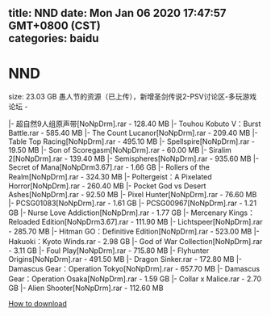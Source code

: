 
title: NND
date: Mon Jan 06 2020 17:47:57 GMT+0800 (CST)    
categories: baidu
---

# NND
size: 23.03 GB
 愚人节的资源（已上传），新增圣剑传说2-PSV讨论区-多玩游戏论坛 -
 
|- 超自然9人组原声带[NoNpDrm].rar - 128.40 MB
|- Touhou Kobuto V：Burst Battle.rar - 585.40 MB
|- The Count Lucanor[NoNpDrm].rar - 209.40 MB
|- Table Top Racing[NoNpDrm].rar - 495.10 MB
|- Spellspire[NoNpDrm].rar - 19.50 MB
|- Son of Scoregasm[NoNpDrm].rar - 60.00 MB
|- Siralim 2[NoNpDrm].rar - 139.40 MB
|- Semispheres[NoNpDrm].rar - 935.60 MB
|- Secret of Mana[NoNpDrm3.67].rar - 1.66 GB
|- Rollers of the Realm[NoNpDrm].rar - 324.30 MB
|- Poltergeist：A Pixelated Horror[NoNpDrm].rar - 260.40 MB
|- Pocket God vs Desert Ashes[NoNpDrm].rar - 92.50 MB
|- Pixel Hunter[NoNpDrm].rar - 76.60 MB
|- PCSG01083[NoNpDrm].rar - 1.61 GB
|- PCSG00967[NoNpDrm].rar - 1.21 GB
|- Nurse Love Addiction[NoNpDrm].rar - 1.77 GB
|- Mercenary Kings：Reloaded Edition[NoNpDrm3.67].rar - 111.90 MB
|- Lichtspeer[NoNpDrm].rar - 285.70 MB
|- Hitman GO：Definitive Edition[NoNpDrm].rar - 523.00 MB
|- Hakuoki：Kyoto Winds.rar - 2.98 GB
|- God of War Collection[NoNpDrm].rar - 3.11 GB
|- Foul Play[NoNpDrm].rar - 715.80 MB
|- Flyhunter Origins[NoNpDrm].rar - 491.50 MB
|- Dragon Sinker.rar - 172.80 MB
|- Damascus Gear：Operation Tokyo[NoNpDrm].rar - 657.70 MB
|- Damascus Gear：Operation Osaka[NoNpDrm].rar - 1.59 GB
|- Collar x Malice.rar - 2.70 GB
|- Alien Shooter[NoNpDrm].rar - 112.60 MB

[How to download](https://bpcam.bemobtrk.com/go/2ceec3aa-1ca2-46d6-b9ff-aaa5c184517c?jno=4267)
